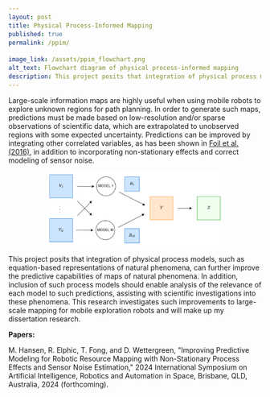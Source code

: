 ```yaml
---
layout: post
title: Physical Process-Informed Mapping
published: true
permalink: /ppim/

image_link: /assets/ppim_flowchart.png
alt_text: Flowchart diagram of physical process-informed mapping
description: This project posits that integration of physical process models, such as equation-based representations of natural phenomena, can further improve the predictive capabilities of maps of natural phenomena. In addition, inclusion of such process models should enable analysis of the relevance of each model to such predictions, assisting with scientific investigations into these phenomena. This research investigates such improvements to large-scale mapping for mobile exploration robots and will make up my dissertation research.
---
```


Large-scale information maps are highly useful when using mobile robots to explore unknown regions for path planning. In order to generate such maps, predictions must be made based on low-resolution and/or sparse observations of scientific data, which are extrapolated to unobserved regions with some expected uncertainty. Predictions can be improved by integrating other correlated variables, as has been shown in [Foil et al. (2016)](https://robotics.estec.esa.int/i-SAIRAS/isairas2016/Session4c/S-4c-3-GreydonFoil.pdf), in addition to incorporating non-stationary effects and correct modeling of sensor noise.

<p align="center">
<img style="float: center; margin-top=30px; margin-bottom=30px;" src="/assets/ppim_flowchart.png"  width="70%" alt="Flowchart showing relationship between natural phenomenon, sensor observations, and physical process models and variables." />
</p>

This project posits that integration of physical process models, such as equation-based representations of natural phenomena, can further improve the predictive capabilities of maps of natural phenomena. In addition, inclusion of such process models should enable analysis of the relevance of each model to such predictions, assisting with scientific investigations into these phenomena. This research investigates such improvements to large-scale mapping for mobile exploration robots and will make up my dissertation research.


**Papers:**

M. Hansen, R. Elphic, T. Fong, and D. Wettergreen, "Improving Predictive Modeling for Robotic Resource Mapping with Non-Stationary Process Effects and Sensor Noise Estimation," 2024 International Symposium on Artificial Intelligence, Robotics and Automation in Space, Brisbane, QLD, Australia, 2024 (forthcoming).